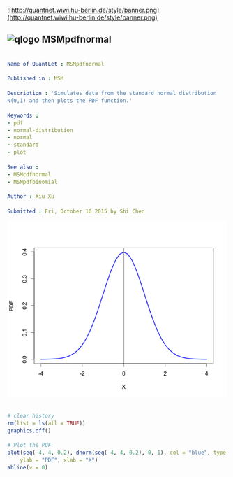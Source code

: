 
![http://quantnet.wiwi.hu-berlin.de/style/banner.png](http://quantnet.wiwi.hu-berlin.de/style/banner.png)

## ![qlogo](http://quantnet.wiwi.hu-berlin.de/graphics/quantlogo.png) **MSMpdfnormal**


```yaml

Name of QuantLet : MSMpdfnormal

Published in : MSM

Description : 'Simulates data from the standard normal distribution 
N(0,1) and then plots the PDF function.'

Keywords : 
- pdf
- normal-distribution
- normal
- standard
- plot

See also : 
- MSMcdfnormal
- MSMpdfbinomial

Author : Xiu Xu

Submitted : Fri, October 16 2015 by Shi Chen

```


![Picture1](MSMpdfnormal.png)


```R

# clear history
rm(list = ls(all = TRUE))
graphics.off()

# Plot the PDF
plot(seq(-4, 4, 0.2), dnorm(seq(-4, 4, 0.2), 0, 1), col = "blue", type = "l", lwd = 2.5, 
    ylab = "PDF", xlab = "X")
abline(v = 0) 

```
